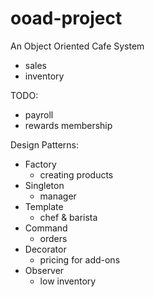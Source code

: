 # ooad-project

An Object Oriented Cafe System
- sales
- inventory

TODO:
- payroll
- rewards membership

Design Patterns:
- Factory
  - creating products
- Singleton
  - manager
- Template
  - chef & barista
- Command
  - orders
- Decorator
  - pricing for add-ons
- Observer
  - low inventory
